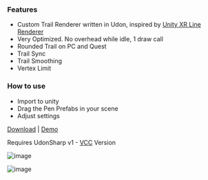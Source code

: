 
### Features
- Custom Trail Renderer written in Udon, inspired by [Unity XR Line Renderer](https://github.com/Unity-Technologies/XRLineRenderer)
- Very Optimized. No overhead while idle, 1 draw call
- Rounded Trail on PC and Quest
- Trail Sync
- Trail Smoothing
- Vertex Limit


### How to use
- Import to unity
- Drag the Pen Prefabs in your scene
- Adjust settings


[Download](https://github.com/z3y/VRCMarker/releases) | 
[Demo](https://vrchat.com/home/world/wrld_df859907-113e-445b-9ec7-37c900c36c75)

Requires UdonSharp v1 - [VCC](https://vcc.docs.vrchat.com/) Version


![image](https://user-images.githubusercontent.com/33181641/194152223-e877ede1-6a6e-4a35-9223-a4a633e98c26.png)

![image](https://user-images.githubusercontent.com/33181641/194152197-a5647001-c29e-4231-a2f4-bf7858d2079a.png)



